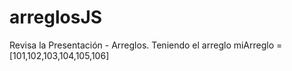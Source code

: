 # arreglosJS
Revisa la Presentación - Arreglos.  Teniendo el arreglo miArreglo = [101,102,103,104,105,106]  

